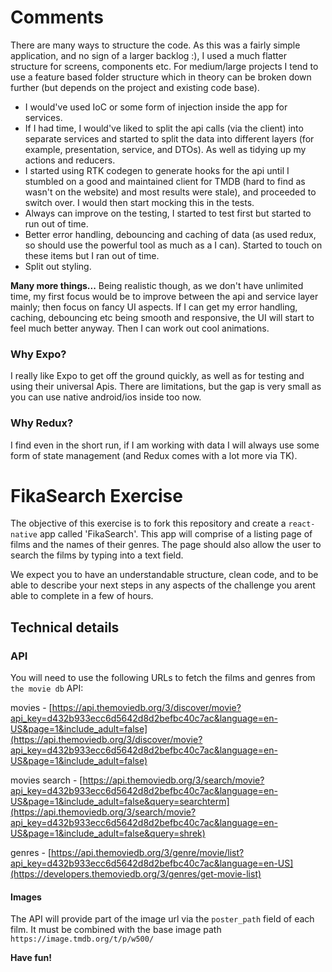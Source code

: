 # Comments
There are many ways to structure the code. As this was a fairly simple application, and no sign of a larger backlog :), I used a much flatter structure for screens, components etc. For medium/large projects I tend to use a feature based folder structure which in theory can be broken down further (but depends on the project and existing code base).

- I would've used IoC or some form of injection inside the app for services.
- If I had time, I would've liked to split the api calls (via the client) into separate services and started to split the data into different layers (for example, presentation, service, and DTOs). As well as tidying up my actions and reducers.
- I started using RTK codegen to generate hooks for the api until I stumbled on a good and maintained client for TMDB (hard to find as wasn't on the website) and most results were stale), and proceeded to switch over. I would then start mocking this in the tests.
- Always can improve on the testing, I started to test first but started to run out of time.
- Better error handling, debouncing and caching of data (as used redux, so should use the powerful tool as much as a I can). Started to touch on these items but I ran out of time.
- Split out styling.

**Many more things...** Being realistic though, as we don't have unlimited time, my first focus would be to improve between the api and service layer mainly; then focus on fancy UI aspects. If I can get my error handling, caching, debouncing etc being smooth and responsive, the UI will start to feel much better anyway. Then I can work out cool animations.

### Why Expo?
I really like Expo to get off the ground quickly, as well as for testing and using their universal Apis. There are limitations, but the gap is very small as you can use native android/ios inside too now.

### Why Redux?
I find even in the short run, if I am working with data I will always use some form of state management (and Redux comes with a lot more via TK).

# FikaSearch Exercise

The objective of this exercise is to fork this repository and create a `react-native` app called 'FikaSearch'. This app will comprise of a listing page of films and the names of their genres. The page should also allow the user to search the films by typing into a text field.

We expect you to have an understandable structure, clean code, and to be able to describe your next steps in any aspects of the challenge you arent able to complete in a few of hours.

## Technical details

### API
You will need to use the following URLs to fetch the films and genres from `the movie db` API:

movies - [https://api.themoviedb.org/3/discover/movie?api_key=d432b933ecc6d5642d8d2befbc40c7ac&language=en-US&page=1&include_adult=false](https://api.themoviedb.org/3/discover/movie?api_key=d432b933ecc6d5642d8d2befbc40c7ac&language=en-US&page=1&include_adult=false)

movies search - [https://api.themoviedb.org/3/search/movie?api_key=d432b933ecc6d5642d8d2befbc40c7ac&language=en-US&page=1&include_adult=false&query=searchterm](https://api.themoviedb.org/3/search/movie?api_key=d432b933ecc6d5642d8d2befbc40c7ac&language=en-US&page=1&include_adult=false&query=shrek)

genres - [https://api.themoviedb.org/3/genre/movie/list?api_key=d432b933ecc6d5642d8d2befbc40c7ac&language=en-US](https://developers.themoviedb.org/3/genres/get-movie-list)

#### Images

The API will provide part of the image url via the `poster_path` field of each film. It must be combined with the base image path `https://image.tmdb.org/t/p/w500/`

**Have fun!**
